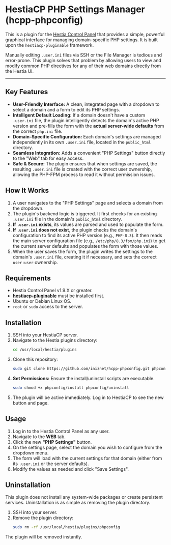 # HestiaCP PHP Settings Manager (hcpp-phpconfig)

This is a plugin for the [Hestia Control Panel](https://hestiacp.com) that provides a simple, powerful graphical interface for managing domain-specific PHP settings. It is built upon the `hestiacp-pluginable` framework.

Manually editing `.user.ini` files via SSH or the File Manager is tedious and error-prone. This plugin solves that problem by allowing users to view and modify common PHP directives for any of their web domains directly from the Hestia UI.

---

## Key Features

-   **User-Friendly Interface:** A clean, integrated page with a dropdown to select a domain and a form to edit its PHP settings.
-   **Intelligent Default Loading:** If a domain doesn't have a custom `.user.ini` file, the plugin intelligently detects the domain's active PHP version and pre-fills the form with the **actual server-wide defaults** from the correct `php.ini` file.
-   **Domain-Specific Configuration:** Each domain's settings are managed independently in its own `.user.ini` file, located in the `public_html` directory.
-   **Seamless Integration:** Adds a convenient "PHP Settings" button directly to the "Web" tab for easy access.
-   **Safe & Secure:** The plugin ensures that when settings are saved, the resulting `.user.ini` file is created with the correct user ownership, allowing the PHP-FPM process to read it without permission issues.

## How It Works

1.  A user navigates to the "PHP Settings" page and selects a domain from the dropdown.
2.  The plugin's backend logic is triggered. It first checks for an existing `.user.ini` file in the domain's `public_html` directory.
3.  **If `.user.ini` exists**, its values are parsed and used to populate the form.
4.  **If `.user.ini` does not exist**, the plugin checks the domain's configuration to find its active PHP version (e.g., `PHP-8.3`). It then reads the main server configuration file (e.g., `/etc/php/8.3/fpm/php.ini`) to get the current server defaults and populates the form with those values.
5.  When the user saves the form, the plugin writes the settings to the domain's `.user.ini` file, creating it if necessary, and sets the correct `user:user` ownership.

## Requirements

-   Hestia Control Panel v1.9.X or greater.
-   **[hestiacp-pluginable](https://github.com/virtuosoft-dev/hestiacp-pluginable)** must be installed first.
-   Ubuntu or Debian Linux OS.
-   `root` or `sudo` access to the server.

## Installation

1.  SSH into your HestiaCP server.
2.  Navigate to the Hestia plugins directory:
    ```bash
    cd /usr/local/hestia/plugins
    ```
3.  Clone this repository:
    ```bash
    sudo git clone https://github.com/iniznet/hcpp-phpconfig.git phpconfig
    ```
4.  **Set Permissions:** Ensure the install/uninstall scripts are executable.
    ```bash
    sudo chmod +x phpconfig/install phpconfig/uninstall
    ```
5.  The plugin will be active immediately. Log in to HestiaCP to see the new button and page.

## Usage

1.  Log in to the Hestia Control Panel as any user.
2.  Navigate to the **WEB** tab.
3.  Click the new **"PHP Settings"** button.
4.  On the settings page, select the domain you wish to configure from the dropdown menu.
5.  The form will load with the current settings for that domain (either from its `.user.ini` or the server defaults).
6.  Modify the values as needed and click "Save Settings".

## Uninstallation

This plugin does not install any system-wide packages or create persistent services. Uninstallation is as simple as removing the plugin directory.

1.  SSH into your server.
2.  Remove the plugin directory:
    ```bash
    sudo rm -rf /usr/local/hestia/plugins/phpconfig
    ```
The plugin will be removed instantly.